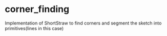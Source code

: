 # corner_finding
Implementation of ShortStraw to find corners and segment the sketch into primitives(lines in this case)

